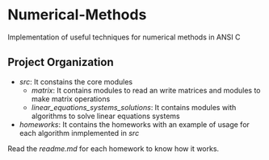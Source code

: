 # Numerical-Methods

Implementation of useful techniques for numerical methods in ANSI C

## Project Organization


- *src*: It constains the core modules
    - *matrix*: It contains modules to read an write matrices and modules to make matrix operations
    - *linear_equations_systems_solutions*: It contains modules with algorithms to solve linear equations systems
- *homeworks*: It contains the homeworks with an example of usage for each algorithm inmplemented in *src*


Read the *readme.md* for each homework to know how it works.
